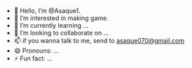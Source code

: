- 👋 Hello, I’m @Asaque1.
- 👀 I’m interested in making game.
- 🌱 I’m currently learning ...
- 💞️ I’m looking to collaborate on ...
- 📫 if you wanna talk to me, send to asaque070@gmail.com
- 😄 Pronouns: ...
- ⚡ Fun fact: ...

<!---
Asaque1/Asaque1 is a ✨ special ✨ repository because its `README.md` (this file) appears on your GitHub profile.
You can click the Preview link to take a look at your changes.
--->
